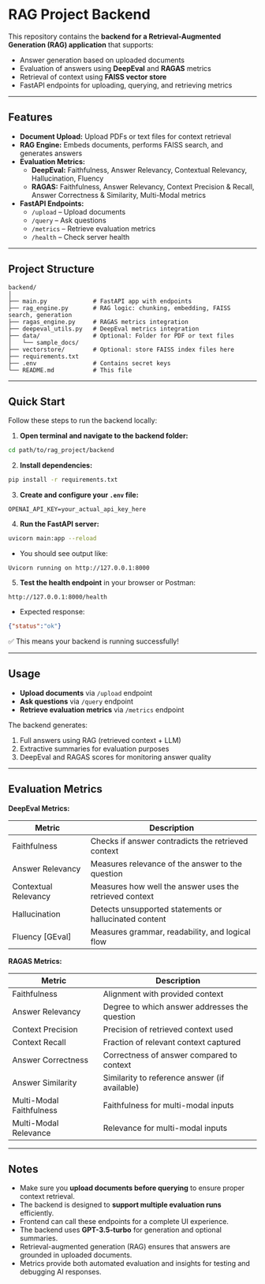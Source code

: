 # RAG Project Backend

This repository contains the **backend for a Retrieval-Augmented Generation (RAG) application** that supports:

- Answer generation based on uploaded documents
- Evaluation of answers using **DeepEval** and **RAGAS** metrics
- Retrieval of context using **FAISS vector store**
- FastAPI endpoints for uploading, querying, and retrieving metrics

---

## Features

- **Document Upload:** Upload PDFs or text files for context retrieval
- **RAG Engine:** Embeds documents, performs FAISS search, and generates answers
- **Evaluation Metrics:**
  - **DeepEval:** Faithfulness, Answer Relevancy, Contextual Relevancy, Hallucination, Fluency
  - **RAGAS:** Faithfulness, Answer Relevancy, Context Precision & Recall, Answer Correctness & Similarity, Multi-Modal metrics
- **FastAPI Endpoints:**
  - `/upload` – Upload documents
  - `/query` – Ask questions
  - `/metrics` – Retrieve evaluation metrics
  - `/health` – Check server health

---

## Project Structure

```
backend/
│
├── main.py             # FastAPI app with endpoints
├── rag_engine.py       # RAG logic: chunking, embedding, FAISS search, generation
├── ragas_engine.py     # RAGAS metrics integration
├── deepeval_utils.py   # DeepEval metrics integration
├── data/               # Optional: Folder for PDF or text files
│   └── sample_docs/
├── vectorstore/        # Optional: store FAISS index files here
├── requirements.txt
├── .env                # Contains secret keys
└── README.md           # This file
```

---

## Quick Start

Follow these steps to run the backend locally:

1. **Open terminal and navigate to the backend folder:**
```bash
cd path/to/rag_project/backend
```

2. **Install dependencies:**

```bash
pip install -r requirements.txt
```

3. **Create and configure your `.env` file:**

```
OPENAI_API_KEY=your_actual_api_key_here
```

4. **Run the FastAPI server:**

```bash
uvicorn main:app --reload
```

* You should see output like:

```
Uvicorn running on http://127.0.0.1:8000
```

5. **Test the health endpoint** in your browser or Postman:

```
http://127.0.0.1:8000/health
```

* Expected response:

```json
{"status":"ok"}
```

✅ This means your backend is running successfully!

---

## Usage

* **Upload documents** via `/upload` endpoint
* **Ask questions** via `/query` endpoint
* **Retrieve evaluation metrics** via `/metrics` endpoint

The backend generates:

1. Full answers using RAG (retrieved context + LLM)
2. Extractive summaries for evaluation purposes
3. DeepEval and RAGAS scores for monitoring answer quality

---

## Evaluation Metrics

**DeepEval Metrics:**

| Metric               | Description                                             |
| -------------------- | ------------------------------------------------------- |
| Faithfulness         | Checks if answer contradicts the retrieved context      |
| Answer Relevancy     | Measures relevance of the answer to the question        |
| Contextual Relevancy | Measures how well the answer uses the retrieved context |
| Hallucination        | Detects unsupported statements or hallucinated content  |
| Fluency [GEval]      | Measures grammar, readability, and logical flow         |

**RAGAS Metrics:**

| Metric                   | Description                                   |
| ------------------------ | --------------------------------------------- |
| Faithfulness             | Alignment with provided context               |
| Answer Relevancy         | Degree to which answer addresses the question |
| Context Precision        | Precision of retrieved context used           |
| Context Recall           | Fraction of relevant context captured         |
| Answer Correctness       | Correctness of answer compared to context     |
| Answer Similarity        | Similarity to reference answer (if available) |
| Multi-Modal Faithfulness | Faithfulness for multi-modal inputs           |
| Multi-Modal Relevance    | Relevance for multi-modal inputs              |

---

## Notes

* Make sure you **upload documents before querying** to ensure proper context retrieval.
* The backend is designed to **support multiple evaluation runs** efficiently.
* Frontend can call these endpoints for a complete UI experience.
* The backend uses **GPT-3.5-turbo** for generation and optional summaries.
* Retrieval-augmented generation (RAG) ensures that answers are grounded in uploaded documents.
* Metrics provide both automated evaluation and insights for testing and debugging AI responses.

